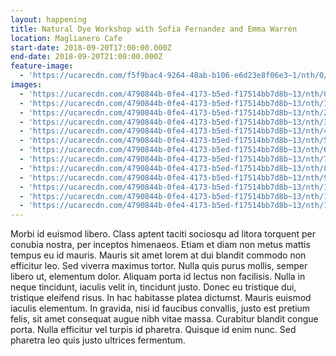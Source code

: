 ```yaml
---
layout: happening
title: Natural Dye Workshop with Sofia Fernandez and Emma Warren
location: Maglianero Cafe
start-date: 2018-09-20T17:00:00.000Z
end-date: 2018-09-20T21:00:00.000Z
feature-image:
  - 'https://ucarecdn.com/f5f9bac4-9264-48ab-b106-e6d23e8f06e3~1/nth/0/'
images:
  - 'https://ucarecdn.com/4790844b-0fe4-4173-b5ed-f17514bb7d8b~13/nth/0/'
  - 'https://ucarecdn.com/4790844b-0fe4-4173-b5ed-f17514bb7d8b~13/nth/1/'
  - 'https://ucarecdn.com/4790844b-0fe4-4173-b5ed-f17514bb7d8b~13/nth/2/'
  - 'https://ucarecdn.com/4790844b-0fe4-4173-b5ed-f17514bb7d8b~13/nth/3/'
  - 'https://ucarecdn.com/4790844b-0fe4-4173-b5ed-f17514bb7d8b~13/nth/4/'
  - 'https://ucarecdn.com/4790844b-0fe4-4173-b5ed-f17514bb7d8b~13/nth/5/'
  - 'https://ucarecdn.com/4790844b-0fe4-4173-b5ed-f17514bb7d8b~13/nth/6/'
  - 'https://ucarecdn.com/4790844b-0fe4-4173-b5ed-f17514bb7d8b~13/nth/7/'
  - 'https://ucarecdn.com/4790844b-0fe4-4173-b5ed-f17514bb7d8b~13/nth/8/'
  - 'https://ucarecdn.com/4790844b-0fe4-4173-b5ed-f17514bb7d8b~13/nth/9/'
  - 'https://ucarecdn.com/4790844b-0fe4-4173-b5ed-f17514bb7d8b~13/nth/10/'
  - 'https://ucarecdn.com/4790844b-0fe4-4173-b5ed-f17514bb7d8b~13/nth/11/'
  - 'https://ucarecdn.com/4790844b-0fe4-4173-b5ed-f17514bb7d8b~13/nth/12/'
---
```

Morbi id euismod libero. Class aptent taciti sociosqu ad litora torquent per conubia nostra, per inceptos himenaeos. Etiam et diam non metus mattis tempus eu id mauris. Mauris sit amet lorem at dui blandit commodo non efficitur leo. Sed viverra maximus tortor. Nulla quis purus mollis, semper libero ut, elementum dolor. Aliquam porta id lectus non facilisis. Nulla in neque tincidunt, iaculis velit in, tincidunt justo. Donec eu tristique dui, tristique eleifend risus. In hac habitasse platea dictumst. Mauris euismod iaculis elementum. In gravida, nisi id faucibus convallis, justo est pretium felis, sit amet consequat augue nibh vitae massa. Curabitur blandit congue porta. Nulla efficitur vel turpis id pharetra. Quisque id enim nunc. Sed pharetra leo quis justo ultrices fermentum.
